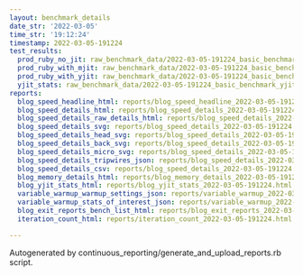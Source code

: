 ```yaml
---
layout: benchmark_details
date_str: '2022-03-05'
time_str: '19:12:24'
timestamp: 2022-03-05-191224
test_results:
  prod_ruby_no_jit: raw_benchmark_data/2022-03-05-191224_basic_benchmark_prod_ruby_no_jit.json
  prod_ruby_with_mjit: raw_benchmark_data/2022-03-05-191224_basic_benchmark_prod_ruby_with_mjit.json
  prod_ruby_with_yjit: raw_benchmark_data/2022-03-05-191224_basic_benchmark_prod_ruby_with_yjit.json
  yjit_stats: raw_benchmark_data/2022-03-05-191224_basic_benchmark_yjit_stats.json
reports:
  blog_speed_headline_html: reports/blog_speed_headline_2022-03-05-191224.html
  blog_speed_details_html: reports/blog_speed_details_2022-03-05-191224.html
  blog_speed_details_raw_details_html: reports/blog_speed_details_2022-03-05-191224.raw_details.html
  blog_speed_details_svg: reports/blog_speed_details_2022-03-05-191224.svg
  blog_speed_details_head_svg: reports/blog_speed_details_2022-03-05-191224.head.svg
  blog_speed_details_back_svg: reports/blog_speed_details_2022-03-05-191224.back.svg
  blog_speed_details_micro_svg: reports/blog_speed_details_2022-03-05-191224.micro.svg
  blog_speed_details_tripwires_json: reports/blog_speed_details_2022-03-05-191224.tripwires.json
  blog_speed_details_csv: reports/blog_speed_details_2022-03-05-191224.csv
  blog_memory_details_html: reports/blog_memory_details_2022-03-05-191224.html
  blog_yjit_stats_html: reports/blog_yjit_stats_2022-03-05-191224.html
  variable_warmup_warmup_settings_json: reports/variable_warmup_2022-03-05-191224.warmup_settings.json
  variable_warmup_stats_of_interest_json: reports/variable_warmup_2022-03-05-191224.stats_of_interest.json
  blog_exit_reports_bench_list_html: reports/blog_exit_reports_2022-03-05-191224.bench_list.html
  iteration_count_html: reports/iteration_count_2022-03-05-191224.html

---
```

Autogenerated by continuous_reporting/generate_and_upload_reports.rb script.
